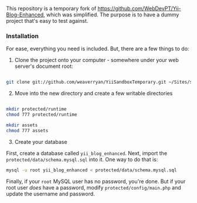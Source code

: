 This repository is a temporary fork of https://github.com/WebDevPT/Yii-Blog-Enhanced,
which was simplified. The purpose is to have a dummy project that's easy
to test against.

### Installation

For ease, everything you need is included. But, there are a few things to do:

1) Clone the project onto your computer - somewhere under your web server's
    document root:

```bash

git clone git://github.com/weaverryan/YiiSandboxTemporary.git ~/Sites/sandbox
```

2) Move into the new directory and create a few writable directories

```sh

mkdir protected/runtime
chmod 777 protected/runtime

mkdir assets
chmod 777 assets
```

3) Create your database

First, create a database called `yii_blog_enhanced`. Next, import the
`protected/data/schema.mysql.sql` into it. One way to do that is:

```sh
mysql -u root yii_blog_enhanced < protected/data/schema.mysql.sql
```

Finally, if your `root` MySQL user has no password, you're done. But if
your root user *does* have a password, modify `protected/config/main.php`
and update the username and password.